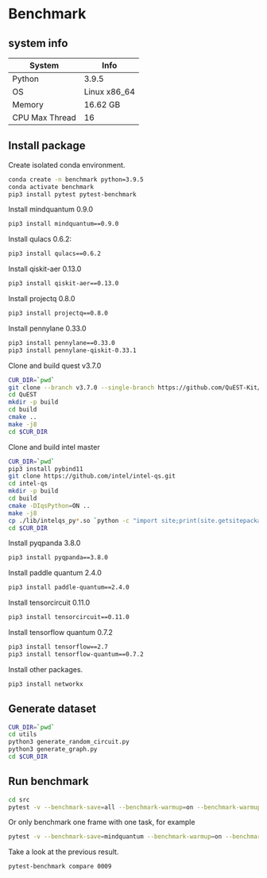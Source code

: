 # Benchmark

## system info

|System|Info|
|-|-|
|Python|3.9.5|
|OS|Linux x86_64|
|Memory|16.62 GB|
|CPU Max Thread|16|

## Install package

Create isolated conda environment.

```bash
conda create -n benchmark python=3.9.5
conda activate benchmark
pip3 install pytest pytest-benchmark
```

Install mindquantum 0.9.0

```bash
pip3 install mindquantum==0.9.0
```

Install qulacs 0.6.2:

```bash
pip3 install qulacs==0.6.2
```

Install qiskit-aer 0.13.0

```bash
pip3 install qiskit-aer==0.13.0
```

Install projectq 0.8.0

```bash
pip3 install projectq==0.8.0
```

Install pennylane 0.33.0

```bash
pip3 install pennylane==0.33.0
pip3 install pennylane-qiskit-0.33.1
```

Clone and build quest v3.7.0

```bash
CUR_DIR=`pwd`
git clone --branch v3.7.0 --single-branch https://github.com/QuEST-Kit/QuEST.git
cd QuEST
mkdir -p build
cd build
cmake ..
make -j8
cd $CUR_DIR
```

Clone and build intel master

```bash
CUR_DIR=`pwd`
pip3 install pybind11
git clone https://github.com/intel/intel-qs.git
cd intel-qs
mkdir -p build
cd build
cmake -DIqsPython=ON ..
make -j8
cp ./lib/intelqs_py*.so `python -c "import site;print(site.getsitepackages()[0])"`
cd $CUR_DIR
```

Install pyqpanda 3.8.0

```bash
pip3 install pyqpanda==3.8.0
```

Install paddle quantum 2.4.0

```bash
pip3 install paddle-quantum==2.4.0
```

Install tensorcircuit 0.11.0

```bash
pip3 install tensorcircuit==0.11.0
```

Install tensorflow quantum 0.7.2

```bash
pip3 install tensorflow==2.7
pip3 install tensorflow-quantum==0.7.2
```

Install other packages.

```bash
pip3 install networkx
```

## Generate dataset

```bash
CUR_DIR=`pwd`
cd utils
python3 generate_random_circuit.py
python3 generate_graph.py
cd $CUR_DIR
```


## Run benchmark

```bash
cd src
pytest -v --benchmark-save=all --benchmark-warmup=on --benchmark-warmup-iterations=1
```

Or only benchmark one frame with one task, for example

```bash
pytest -v --benchmark-save=mindquantum --benchmark-warmup=on --benchmark-warmup-iterations=1 -m 'random_circuit and mindquantum'
```

Take a look at the previous result.

```bash
pytest-benchmark compare 0009
```
